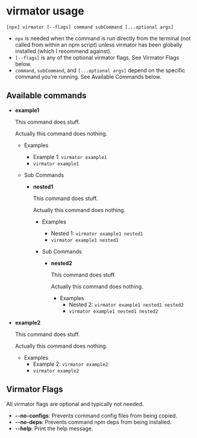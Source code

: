 # virmator usage

`[npx] virmator [--flags] command subCommand [...optional args]`

-   `npx` is needed when the command is run directly from the terminal (not called from within an npm script) unless virmator has been globally installed (which I recommend against).
-   `[--flags]` is any of the optional virmator flags. See Virmator Flags below.
-   `command`, `subCommand`, and `[...optional args]` depend on the specific command you're running. See Available Commands below.

## Available commands

-   **example1**

    This command does stuff.

    Actually this command does nothing.

    -   Examples
        -   Example 1: `virmator example1`
        -   `virmator example1`
    -   Sub Commands

        -   **nested1**

            This command does stuff.

            Actually this command does nothing.

            -   Examples
                -   Nested 1: `virmator example1 nested1`
                -   `virmator example1 nested1`
            -   Sub Commands

                -   **nested2**

                    This command does stuff.

                    Actually this command does nothing.

                    -   Examples
                        -   Nested 2: `virmator example1 nested1 nested2`
                        -   `virmator example1 nested1 nested2`

-   **example2**

    This command does stuff.

    Actually this command does nothing.

    -   Examples
        -   Example 2: `virmator example2`
        -   `virmator example2`

## Virmator Flags

All virmator flags are optional and typically not needed.

-   **--no-configs**: Prevents command config files from being copied.
-   **--no-deps**: Prevents command npm deps from being installed.
-   **--help**: Print the help message.
